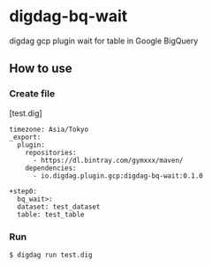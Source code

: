 # digdag-bq-wait

digdag gcp plugin wait for table in Google BigQuery 

## How to use

### Create file
[test.dig]
```
timezone: Asia/Tokyo
_export:
  plugin:
    repositories:
      - https://dl.bintray.com/gymxxx/maven/
    dependencies:
      - io.digdag.plugin.gcp:digdag-bq-wait:0.1.0

+step0:
  bq_wait>:
  dataset: test_dataset
  table: test_table
```

### Run

```
$ digdag run test.dig
```
